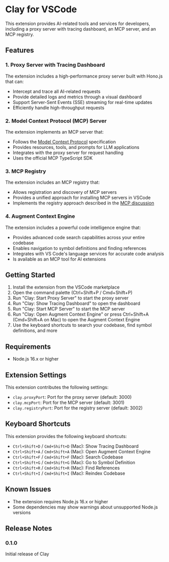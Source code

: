 # Clay for VSCode

This extension provides AI-related tools and services for developers, including a proxy server with tracing dashboard, an MCP server, and an MCP registry.

## Features

### 1. Proxy Server with Tracing Dashboard

The extension includes a high-performance proxy server built with Hono.js that can:

- Intercept and trace all AI-related requests
- Provide detailed logs and metrics through a visual dashboard
- Support Server-Sent Events (SSE) streaming for real-time updates
- Efficiently handle high-throughput requests

### 2. Model Context Protocol (MCP) Server

The extension implements an MCP server that:

- Follows the [Model Context Protocol](https://modelcontextprotocol.io) specification
- Provides resources, tools, and prompts for LLM applications
- Integrates with the proxy server for request handling
- Uses the official MCP TypeScript SDK

### 3. MCP Registry

The extension includes an MCP registry that:

- Allows registration and discovery of MCP servers
- Provides a unified approach for installing MCP servers in VSCode
- Implements the registry approach described in the [MCP discussion](https://github.com/orgs/modelcontextprotocol/discussions/274)

### 4. Augment Context Engine

The extension includes a powerful code intelligence engine that:

- Provides advanced code search capabilities across your entire codebase
- Enables navigation to symbol definitions and finding references
- Integrates with VS Code's language services for accurate code analysis
- Is available as an MCP tool for AI extensions

## Getting Started

1. Install the extension from the VSCode marketplace
2. Open the command palette (Ctrl+Shift+P / Cmd+Shift+P)
3. Run "Clay: Start Proxy Server" to start the proxy server
4. Run "Clay: Show Tracing Dashboard" to open the dashboard
5. Run "Clay: Start MCP Server" to start the MCP server
6. Run "Clay: Open Augment Context Engine" or press Ctrl+Shift+A (Cmd+Shift+A on Mac) to open the Augment Context Engine
7. Use the keyboard shortcuts to search your codebase, find symbol definitions, and more

## Requirements

- Node.js 16.x or higher

## Extension Settings

This extension contributes the following settings:

- `clay.proxyPort`: Port for the proxy server (default: 3000)
- `clay.mcpPort`: Port for the MCP server (default: 3001)
- `clay.registryPort`: Port for the registry server (default: 3002)

## Keyboard Shortcuts

This extension provides the following keyboard shortcuts:

- `Ctrl+Shift+D` / `Cmd+Shift+D` (Mac): Show Tracing Dashboard
- `Ctrl+Shift+A` / `Cmd+Shift+A` (Mac): Open Augment Context Engine
- `Ctrl+Shift+F` / `Cmd+Shift+F` (Mac): Search Codebase
- `Ctrl+Shift+G` / `Cmd+Shift+G` (Mac): Go to Symbol Definition
- `Ctrl+Shift+R` / `Cmd+Shift+R` (Mac): Find References
- `Ctrl+Shift+I` / `Cmd+Shift+I` (Mac): Reindex Codebase

## Known Issues

- The extension requires Node.js 16.x or higher
- Some dependencies may show warnings about unsupported Node.js versions

## Release Notes

### 0.1.0

Initial release of Clay
